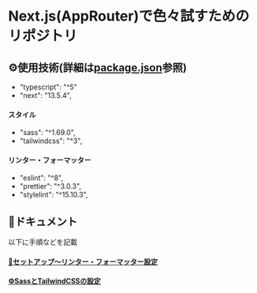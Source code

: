 # Next.js(AppRouter)で色々試すためのリポジトリ
## ⚙️使用技術(詳細は[package.json](package.json)参照)
- "typescript": "^5"
- "next": "13.5.4",
#### スタイル
- "sass": "^1.69.0",
- "tailwindcss": "^3",

#### リンター・フォーマッター
- "eslint": "^8",
- "prettier": "^3.0.3",
- "stylelint": "^15.10.3",

## 📗ドキュメント
以下に手順などを記載
#### [🎉セットアップ〜リンター・フォーマッター設定](docs/setup.md)
#### [⚙️SassとTailwindCSSの設定](docs/stylerule.md)